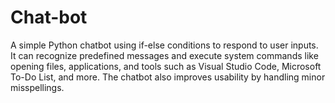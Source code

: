 # Chat-bot
A simple Python chatbot using if-else conditions to respond to user inputs. It can recognize predefined messages and execute system commands like opening files, applications, and tools such as Visual Studio Code, Microsoft To-Do List, and more. The chatbot also improves usability by handling minor misspellings.
